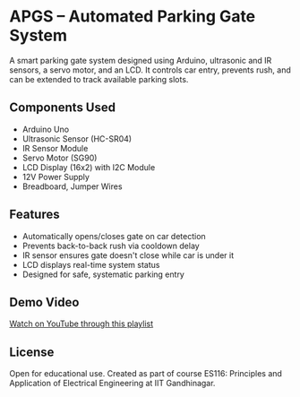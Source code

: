 # APGS – Automated Parking Gate System

A smart parking gate system designed using Arduino, ultrasonic and IR sensors, a servo motor, and an LCD. It controls car entry, prevents rush, and can be extended to track available parking slots.

## Components Used
- Arduino Uno
- Ultrasonic Sensor (HC-SR04)
- IR Sensor Module
- Servo Motor (SG90)
- LCD Display (16x2) with I2C Module
- 12V Power Supply
- Breadboard, Jumper Wires

## Features
- Automatically opens/closes gate on car detection
- Prevents back-to-back rush via cooldown delay
- IR sensor ensures gate doesn't close while car is under it
- LCD displays real-time system status
- Designed for safe, systematic parking entry

## Demo Video
[Watch on YouTube through this playlist](https://youtube.com/playlist?list=PLvjoIOhPzRH5EloviU5a_IpTimhs7s1a6&feature=shared)

## License
Open for educational use. Created as part of course ES116: Principles and Application of Electrical Engineering at IIT Gandhinagar.
